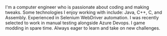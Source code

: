 I'm a computer engineer who is passionate about coding and making tweaks. Some technologies I enjoy working with include:
Java, C++, C, and Assembly. Experienced in Selenium WebDriver automation. I was recently selected to work in manual testing alongside Azure Devops. I game modding in spare time. Always eager to learn and take on new challenges.
